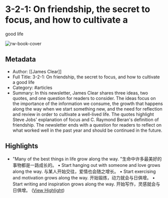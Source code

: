 # 3-2-1: On friendship, the secret to focus, and how to cultivate a
 good life

![rw-book-cover](https://readwise-assets.s3.amazonaws.com/static/images/article1.be68295a7e40.png)

## Metadata
- Author: [[James Clear]]
- Full Title: 3-2-1: On friendship, the secret to focus, and how to cultivate a
 good life
- Category: #articles
- Summary: In this newsletter, James Clear shares three ideas, two quotes, and one question for readers to consider. The ideas focus on the importance of the information we consume, the growth that happens along the way when we start something new, and the need for reflection and review in order to cultivate a well-lived life. The quotes highlight Steve Jobs' explanation of focus and C. Raymond Beran's definition of friendship. The newsletter ends with a question for readers to reflect on what worked well in the past year and should be continued in the future.

## Highlights
- "Many of the best things in life grow along the way. 
  "生命中许多最美好的事物都是一路成长的。
  • Start hanging out with someone and love grows along the way. 
  与某人开始交往，爱情也会随之增长。
  • Start exercising and motivation grows along the way. 
  开始锻炼，动力就会与日俱增。
  • Start writing and inspiration grows along the way. 
  开始写作，灵感就会与日俱增。 ([View Highlight](https://read.readwise.io/read/01hjt45gd7dndps9r8k7jnjffa))
